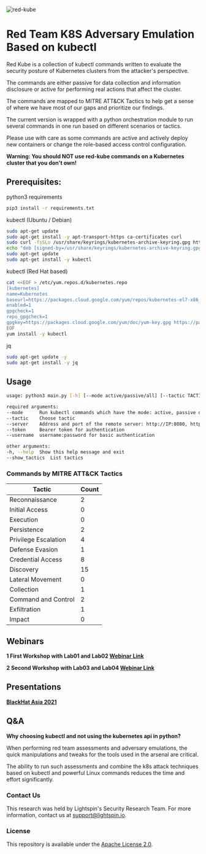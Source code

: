 ![red-kube](https://github.com/lightspin-tech/red-kube/blob/main/redcube.png)


Red Team K8S Adversary Emulation Based on kubectl
==============================

Red Kube is a collection of kubectl commands written to evaluate the security posture of Kubernetes clusters from the attacker's perspective.

The commands are either passive for data collection and information disclosure or active for performing real actions that affect the cluster.

The commands are mapped to MITRE ATT&CK Tactics to help get a sense of where we have most of our gaps and prioritize our findings.

The current version is wrapped with a python orchestration module to run several commands in one run based on different scenarios or tactics.

Please use with care as some commands are active and actively deploy new containers or change the role-based access control configuration.


**Warning: You should NOT use red-kube commands on a Kubernetes cluster that you don't own!**

## Prerequisites:

python3 requirements
```bash
pip3 install -r requirements.txt
```

kubectl (Ubuntu / Debian)
```bash
sudo apt-get update
sudo apt-get install -y apt-transport-https ca-certificates curl
sudo curl -fsSLo /usr/share/keyrings/kubernetes-archive-keyring.gpg https://packages.cloud.google.com/apt/doc/apt-key.gpg
echo "deb [signed-by=/usr/share/keyrings/kubernetes-archive-keyring.gpg] https://apt.kubernetes.io/ kubernetes-xenial main" | sudo tee /etc/apt/sources.list.d/kubernetes.list
sudo apt-get update
sudo apt-get install -y kubectl
```

kubectl (Red Hat based)
```bash
cat <<EOF > /etc/yum.repos.d/kubernetes.repo
[kubernetes]
name=Kubernetes
baseurl=https://packages.cloud.google.com/yum/repos/kubernetes-el7-x86_64
enabled=1
gpgcheck=1
repo_gpgcheck=1
gpgkey=https://packages.cloud.google.com/yum/doc/yum-key.gpg https://packages.cloud.google.com/yum/doc/rpm-package-key.gpg
EOF
yum install -y kubectl
```

jq
```bash
sudo apt-get update -y
sudo apt-get install -y jq
```

## Usage
```bash
usage: python3 main.py [-h] [--mode active/passive/all] [--tactic TACTIC_NAME] [--show_tactics] [--cleanup] [--server proto://SERVER:PORT] [--token TOKEN] [--username user:pass]

required arguments:
--mode		Run kubectl commands which have the mode: active, passive or all
--tactic	Choose tactic
--server	Address and port of the remote server: http://IP:8080, https://IP:6443
--token		Bearer token for authentication
--username	username:password for basic authentication

other arguments:
-h, --help	Show this help message and exit
--show_tactics	List tactics
```

### Commands by MITRE ATT&CK Tactics
| Tactic | Count |
|-------|---------|
| Reconnaissance  | 2 |
| Initial Access  | 0 |
| Execution | 0 |
| Persistence | 2 |
| Privilege Escalation | 4 |
| Defense Evasion | 1 |
| Credential Access | 8 |
| Discovery | 15 |
| Lateral Movement | 0 |
| Collection | 1 |
| Command and Control | 2 |
| Exfiltration | 1 |
| Impact | 0 |

## Webinars
**1 First Workshop with Lab01 and Lab02 [Webinar Link](https://www.lightspin.io/kubernetes-security-concepts-workshop)**

**2 Second Workshop with Lab03 and Lab04 [Webinar Link](https://www.lightspin.io/webishop-specific-container-security-in-kubernetes)**

## Presentations
**[BlackHat Asia 2021](https://www.blackhat.com/asia-21/arsenal/schedule/#red-kube-22401)**

## Q&A
**Why choosing kubectl and not using the kubernetes api in python?**

When performing red team assessments and adversary emulations, the quick manipulations and tweaks for the tools used in the arsenal are critical.

The ability to run such assessments and combine the k8s attack techniques based on kubectl and powerful Linux commands reduces the time and effort significantly.


### Contact Us
This research was held by Lightspin's Security Research Team.
For more information, contact us at support@lightspin.io.

### License
This repository is available under the [Apache License 2.0](https://github.com/lightspin-tech/red-kube/blob/main/LICENSE).
